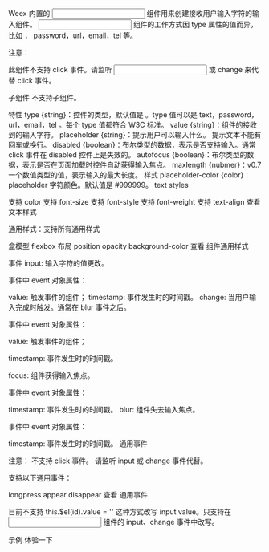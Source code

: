 Weex 内置的 <input> 组件用来创建接收用户输入字符的输入组件。 <input> 组件的工作方式因 type 属性的值而异，比如 <text>， password，url，email，tel 等。

注意：

此组件不支持 click 事件。请监听 <input> 或 change 来代替 click 事件。

子组件
不支持子组件。

特性
type {string}：控件的类型，默认值是 <text>。type 值可以是 text，password，url，email，tel 。每个 type 值都符合 W3C 标准。
value {string}：组件的接收到的输入字符。
placeholder {string}：提示用户可以输入什么。 提示文本不能有回车或换行。
disabled {boolean}：布尔类型的数据，表示是否支持输入。通常 click 事件在 disabled 控件上是失效的。
autofocus {boolean}：布尔类型的数据，表示是否在页面加载时控件自动获得输入焦点。
maxlength {nubmer}：v0.7一个数值类型的值，表示输入的最大长度。
样式
placeholder-color {color}：placeholder 字符颜色。默认值是 #999999。
text styles

支持 color
支持 font-size
支持 font-style
支持 font-weight
支持 text-align
查看 文本样式

通用样式：支持所有通用样式

盒模型
flexbox 布局
position
opacity
background-color
查看 组件通用样式

事件
input: 输入字符的值更改。

事件中 event 对象属性：

value: 触发事件的组件；
timestamp: 事件发生时的时间戳。
change: 当用户输入完成时触发。通常在 blur 事件之后。

事件中 event 对象属性：

value: 触发事件的组件；

timestamp: 事件发生时的时间戳。

focus: 组件获得输入焦点。

事件中 event 对象属性：

timestamp: 事件发生时的时间戳。
blur: 组件失去输入焦点。

事件中 event 对象属性：

timestamp: 事件发生时的时间戳。
通用事件

注意：
不支持 click 事件。 请监听 input 或 change 事件代替。

支持以下通用事件：

longpress
appear
disappear
查看 通用事件

目前不支持 this.$el(id).value = '' 这种方式改写 input value。只支持在 <input> 组件的 input、change 事件中改写。

示例
<template>
  <div>
    <input
      type="text"
      placeholder="Input Something"
      class="input"
      autofocus="true"
      value=""
      onchange="onchange"
      oninput="oninput"
    />
    <text>oninput: {{txtInput}}</text>
    <text>onchange: {{txtChange}}</text>
  </div>
</template>
<style>
  .input {
    font-size: 60;
    height: 80;
    width: 400;
  }
</style>
<script>
  module.exports = {
    data: {
      txtInput: '',
      txtChange: ''
    },
    methods: {
      onchange: function(event) {
        this.txtChange = event.value;
        console.log('onchange', event.value);
      },
      oninput: function(event) {
        this.txtInput = event.value;
        console.log('oninput', event.value);
      }
    }
  };
</script>
体验一下
